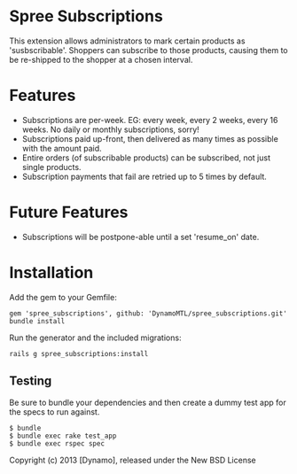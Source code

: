 Spree Subscriptions
==================

This extension allows administrators to mark certain products as
'susbscribable'. Shoppers can subscribe to those products, causing them to be
re-shipped to the shopper at a chosen interval.

Features
=======

* Subscriptions are per-week. EG: every week, every 2 weeks, every 16 weeks. No daily or monthly subscriptions, sorry!
* Subscriptions paid up-front, then delivered as many times as possible with the amount paid.
* Entire orders (of subscribable products) can be subscribed, not just single products.
* Subscription payments that fail are retried up to 5 times by default.

Future Features
===============

* Subscriptions will be postpone-able until a set 'resume_on' date.

Installation
========

Add the gem to your Gemfile:

    gem 'spree_subscriptions', github: 'DynamoMTL/spree_subscriptions.git'
    bundle install

Run the generator and the included migrations:

    rails g spree_subscriptions:install

Testing
-------

Be sure to bundle your dependencies and then create a dummy test app for the specs to run against.

    $ bundle
    $ bundle exec rake test_app
    $ bundle exec rspec spec

Copyright (c) 2013 [Dynamo], released under the New BSD License
